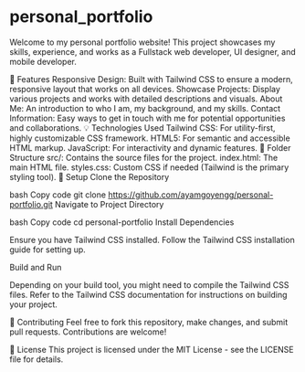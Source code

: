 ﻿# personal_portfolio
Welcome to my personal portfolio website! This project showcases my skills, experience, and works as a Fullstack web developer, UI designer, and mobile developer.

🚀 Features
Responsive Design: Built with Tailwind CSS to ensure a modern, responsive layout that works on all devices.
Showcase Projects: Display various projects and works with detailed descriptions and visuals.
About Me: An introduction to who I am, my background, and my skills.
Contact Information: Easy ways to get in touch with me for potential opportunities and collaborations.
💡 Technologies Used
Tailwind CSS: For utility-first, highly customizable CSS framework.
HTML5: For semantic and accessible HTML markup.
JavaScript: For interactivity and dynamic features.
📁 Folder Structure
src/: Contains the source files for the project.
index.html: The main HTML file.
styles.css: Custom CSS if needed (Tailwind is the primary styling tool).
🔧 Setup
Clone the Repository

bash
Copy code
git clone https://github.com/ayamgoyengg/personal-portfolio.git
Navigate to Project Directory

bash
Copy code
cd personal-portfolio
Install Dependencies

Ensure you have Tailwind CSS installed. Follow the Tailwind CSS installation guide for setting up.

Build and Run

Depending on your build tool, you might need to compile the Tailwind CSS files. Refer to the Tailwind CSS documentation for instructions on building your project.

📢 Contributing
Feel free to fork this repository, make changes, and submit pull requests. Contributions are welcome!

📝 License
This project is licensed under the MIT License - see the LICENSE file for details.
